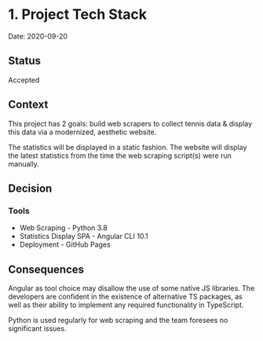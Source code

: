 # 1. Project Tech Stack

Date: 2020-09-20

## Status

Accepted

## Context

This project has 2 goals: build web scrapers to collect tennis data & display this data via a modernized, aesthetic website.

The statistics will be displayed in a static fashion. The website will display the latest statistics from the time the web scraping script(s) were run manually.

## Decision

### Tools
- Web Scraping - Python 3.8
- Statistics Display SPA - Angular CLI 10.1
- Deployment - GitHub Pages

## Consequences

Angular as tool choice may disallow the use of some native JS libraries. The developers are confident in the existence of alternative TS packages, as well as their ability to implement any required functionality in TypeScript.

Python is used regularly for web scraping and the team foresees no significant issues.